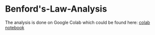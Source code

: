 # Benford's-Law-Analysis

The analysis is done on Google Colab which could be found here: <a href="https://colab.research.google.com/drive/1Y7lz2Er4WxXexss0tcbCmE-tPEKGnbBs?usp=sharing">colab notebook<a/>
  
